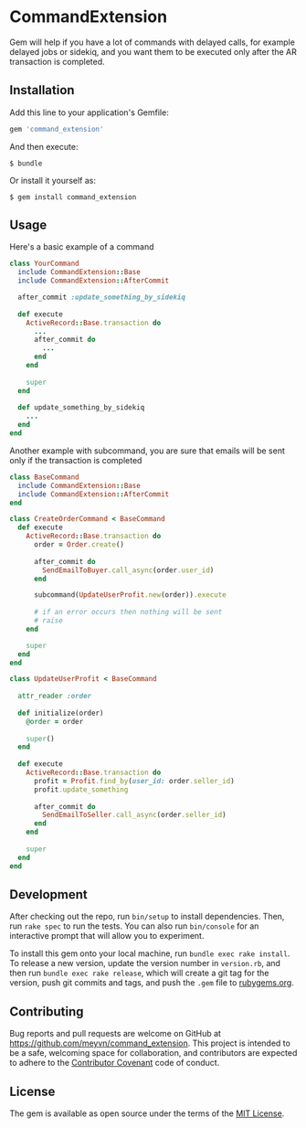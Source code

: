 # CommandExtension

Gem will help if you have a lot of commands with delayed calls, for example delayed jobs or sidekiq, and you want them to be executed only after the AR transaction is completed.

## Installation

Add this line to your application's Gemfile:

```ruby
gem 'command_extension'
```

And then execute:

    $ bundle

Or install it yourself as:

    $ gem install command_extension

## Usage

Here's a basic example of a command

```ruby
class YourCommand
  include CommandExtension::Base
  include CommandExtension::AfterCommit

  after_commit :update_something_by_sidekiq
  
  def execute
    ActiveRecord::Base.transaction do
      ...
      after_commit do
        ...
      end
    end
    
    super
  end
  
  def update_something_by_sidekiq
    ...
  end
end
```

Another example with subcommand, you are sure that emails will be sent only if the transaction is completed

```ruby
class BaseCommand
  include CommandExtension::Base
  include CommandExtension::AfterCommit
end

class CreateOrderCommand < BaseCommand
  def execute
    ActiveRecord::Base.transaction do
      order = Order.create()
      
      after_commit do
        SendEmailToBuyer.call_async(order.user_id)
      end

      subcommand(UpdateUserProfit.new(order)).execute
      
      # if an error occurs then nothing will be sent
      # raise 
    end

    super
  end
end

class UpdateUserProfit < BaseCommand
  
  attr_reader :order
  
  def initialize(order)
    @order = order
    
    super()
  end
  
  def execute
    ActiveRecord::Base.transaction do
      profit = Profit.find_by(user_id: order.seller_id)
      profit.update_something
      
      after_commit do
        SendEmailToSeller.call_async(order.seller_id)
      end
    end
    
    super
  end
end
```

## Development

After checking out the repo, run `bin/setup` to install dependencies. Then, run `rake spec` to run the tests. You can also run `bin/console` for an interactive prompt that will allow you to experiment.

To install this gem onto your local machine, run `bundle exec rake install`. To release a new version, update the version number in `version.rb`, and then run `bundle exec rake release`, which will create a git tag for the version, push git commits and tags, and push the `.gem` file to [rubygems.org](https://rubygems.org).

## Contributing

Bug reports and pull requests are welcome on GitHub at https://github.com/meyvn/command_extension. This project is intended to be a safe, welcoming space for collaboration, and contributors are expected to adhere to the [Contributor Covenant](http://contributor-covenant.org) code of conduct.

## License

The gem is available as open source under the terms of the [MIT License](https://opensource.org/licenses/MIT).
